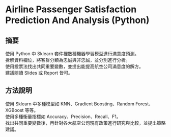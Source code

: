 # Airline Passenger Satisfaction Prediction And Analysis (Python)

## 摘要
使用 Python 中 Sklearn 套件裡數種機器學習模型進行滿意度預測。  
拆解資料欄位，將客群分類為忠誠與非忠誠，並分別進行分析。  
使用投票法找出共同重要變數，並提出能提高航空公司滿意度的解方。  
建議閱讀 Slides 或 Report 皆可。  

## 方法說明
使用 Sklearn 中多種模型如 KNN、Gradient Boosting、Random Forest、XGBoost 等等。  
使用多種衡量指標如 Accuracy、Precision、Recall、F1。  
找出共同重要變數後，再針對各大航空公司現有政策進行研究與比較，並提出策略建議。  